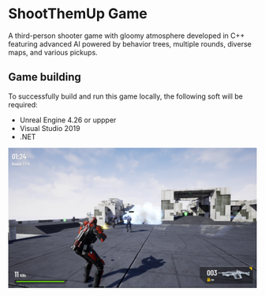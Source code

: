 # ShootThemUp Game


A third-person shooter game with gloomy atmosphere developed in C++ featuring advanced AI powered by behavior trees, multiple rounds, diverse maps, and various pickups.

## Game building

To successfully build and run this game locally, the following soft will be required:

- Unreal Engine 4.26 or uppper
- Visual Studio 2019
- .NET

![alt text](Shot.png)
